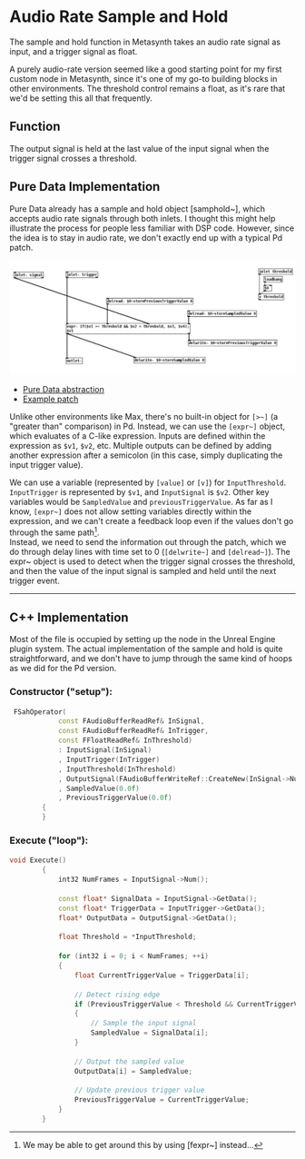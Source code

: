 # Audio Rate Sample and Hold

The sample and hold function in Metasynth takes an audio rate signal as input, and a trigger signal as float.

A purely audio-rate version seemed like a good starting point for my first custom node in Metasynth, since it's one of my go-to building blocks in other environments.
The threshold control remains a float, as it's rare that we'd be setting this all that frequently.

## Function
The output signal is held at the last value of the input signal when the trigger signal crosses a threshold.

## Pure Data Implementation
Pure Data already has a sample and hold object [samphold~], which accepts audio rate signals through both inlets.
I thought this might help illustrate the process for people less familiar with DSP code. 
However, since the idea is to stay in audio rate, we don't exactly end up with a typical Pd patch.

![Pure Data version of the sample and hold object](./SaH_audiorate_Pd.png)
- [Pure Data abstraction](./SaH_audiorate.pd)
- [Example patch](./SaH_audiorate_example.pd)

Unlike other environments like Max, there's no built-in object for `[>~]` (a "greater than" comparison) in Pd. 
Instead, we can use the `[expr~]` object, which evaluates of a C-like expression.
Inputs are defined within the expression as `$v1`, `$v2`, etc.
Multiple outputs can be defined by adding another expression after a semicolon (in this case, simply duplicating the input trigger value).

We can use a variable (represented by `[value]` or `[v]`) for `InputThreshold`. 
`InputTrigger` is represented by `$v1`, and `InputSignal` is `$v2`.
Other key variables would be `SampledValue` and `previousTriggerValue`. 
As far as I know, `[expr~]` does not allow setting variables directly within the expression, and we can't create a feedback loop even if the values don't go through the same path[^1].  
Instead, we need to send the information out through the patch, which we do through delay lines with time set to 0 (`[delwrite~]` and `[delread~]`).
The expr~ object is used to detect when the trigger signal crosses the threshold, and then the value of the input signal is sampled and held until the next trigger event.

---
[^1]: We may be able to get around this by using [fexpr~] instead...


## C++ Implementation

Most of the file is occupied by setting up the node in the Unreal Engine plugin system. 
The actual implementation of the sample and hold is quite straightforward, and we don't have to jump through the same kind of hoops as we did for the Pd version.

### Constructor ("setup"):
```cpp
 FSahOperator(
            const FAudioBufferReadRef& InSignal,
            const FAudioBufferReadRef& InTrigger,
            const FFloatReadRef& InThreshold)
            : InputSignal(InSignal)
            , InputTrigger(InTrigger)
            , InputThreshold(InThreshold)
            , OutputSignal(FAudioBufferWriteRef::CreateNew(InSignal->Num()))
            , SampledValue(0.0f)
            , PreviousTriggerValue(0.0f)
        {
        }
```

### Execute ("loop"):
```cpp
void Execute()
        {
            int32 NumFrames = InputSignal->Num();

            const float* SignalData = InputSignal->GetData();
            const float* TriggerData = InputTrigger->GetData();
            float* OutputData = OutputSignal->GetData();

            float Threshold = *InputThreshold;

            for (int32 i = 0; i < NumFrames; ++i)
            {
                float CurrentTriggerValue = TriggerData[i];

                // Detect rising edge
                if (PreviousTriggerValue < Threshold && CurrentTriggerValue >= Threshold)
                {
                    // Sample the input signal
                    SampledValue = SignalData[i];
                }

                // Output the sampled value
                OutputData[i] = SampledValue;

                // Update previous trigger value
                PreviousTriggerValue = CurrentTriggerValue;
            }
        }
```

